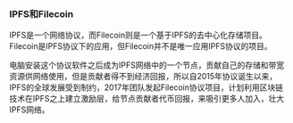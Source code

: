### IPFS和Filecoin

IPFS是一个网络协议，而Filecoin则是一个基于IPFS的去中心化存储项目。Filecoin是IPFS协议下的应用，但Filecoin并不是唯一应用IPFS协议的项目。

电脑安装这个协议软件之后成为IPFS网络中的一个节点，贡献自己的存储和带宽资源供网络使用，但是贡献者得不到经济回报，所以自2015年协议诞生以来，IPFS的全球发展受到制约，2017年团队发起Filecoin协议项目，计划利用区块链技术在IPFS之上建立激励层，给节点贡献者代币回报，来吸引更多人加入，壮大IPFS网络。